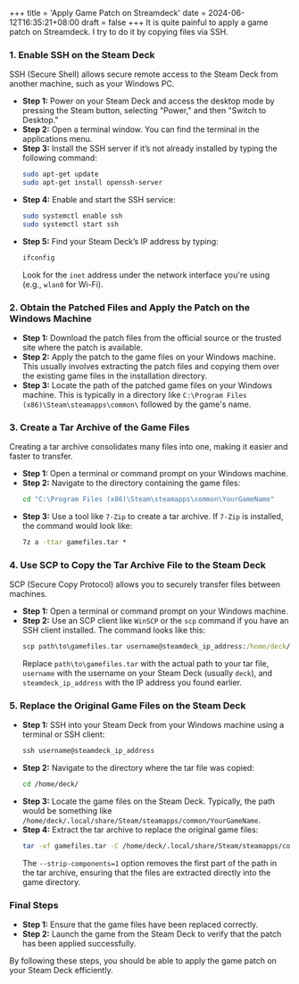 +++
title = 'Apply Game Patch on Streamdeck'
date = 2024-06-12T16:35:21+08:00
draft = false
+++
It is quite painful to apply a game patch on Streamdeck. I try to do it by copying files via SSH.


### 1. Enable SSH on the Steam Deck
SSH (Secure Shell) allows secure remote access to the Steam Deck from another machine, such as your Windows PC. 

- **Step 1:** Power on your Steam Deck and access the desktop mode by pressing the Steam button, selecting "Power," and then "Switch to Desktop."
- **Step 2:** Open a terminal window. You can find the terminal in the applications menu.
- **Step 3:** Install the SSH server if it’s not already installed by typing the following command:
  ```bash
  sudo apt-get update
  sudo apt-get install openssh-server
  ```
- **Step 4:** Enable and start the SSH service:
  ```bash
  sudo systemctl enable ssh
  sudo systemctl start ssh
  ```
- **Step 5:** Find your Steam Deck’s IP address by typing:
  ```bash
  ifconfig
  ```
  Look for the `inet` address under the network interface you're using (e.g., `wlan0` for Wi-Fi).

### 2. Obtain the Patched Files and Apply the Patch on the Windows Machine
- **Step 1:** Download the patch files from the official source or the trusted site where the patch is available.
- **Step 2:** Apply the patch to the game files on your Windows machine. This usually involves extracting the patch files and copying them over the existing game files in the installation directory.
- **Step 3:** Locate the path of the patched game files on your Windows machine. This is typically in a directory like `C:\Program Files (x86)\Steam\steamapps\common\` followed by the game's name.

### 3. Create a Tar Archive of the Game Files
Creating a tar archive consolidates many files into one, making it easier and faster to transfer.

- **Step 1:** Open a terminal or command prompt on your Windows machine.
- **Step 2:** Navigate to the directory containing the game files:
  ```cmd
  cd "C:\Program Files (x86)\Steam\steamapps\common\YourGameName"
  ```
- **Step 3:** Use a tool like `7-Zip` to create a tar archive. If `7-Zip` is installed, the command would look like:
  ```cmd
  7z a -ttar gamefiles.tar *
  ```

### 4. Use SCP to Copy the Tar Archive File to the Steam Deck
SCP (Secure Copy Protocol) allows you to securely transfer files between machines.

- **Step 1:** Open a terminal or command prompt on your Windows machine.
- **Step 2:** Use an SCP client like `WinSCP` or the `scp` command if you have an SSH client installed. The command looks like this:
  ```cmd
  scp path\to\gamefiles.tar username@steamdeck_ip_address:/home/deck/
  ```
  Replace `path\to\gamefiles.tar` with the actual path to your tar file, `username` with the username on your Steam Deck (usually `deck`), and `steamdeck_ip_address` with the IP address you found earlier.

### 5. Replace the Original Game Files on the Steam Deck
- **Step 1:** SSH into your Steam Deck from your Windows machine using a terminal or SSH client:
  ```cmd
  ssh username@steamdeck_ip_address
  ```
- **Step 2:** Navigate to the directory where the tar file was copied:
  ```bash
  cd /home/deck/
  ```
- **Step 3:** Locate the game files on the Steam Deck. Typically, the path would be something like `/home/deck/.local/share/Steam/steamapps/common/YourGameName`.
- **Step 4:** Extract the tar archive to replace the original game files:
  ```bash
  tar -xf gamefiles.tar -C /home/deck/.local/share/Steam/steamapps/common/YourGameName --strip-components=1
  ```
  The `--strip-components=1` option removes the first part of the path in the tar archive, ensuring that the files are extracted directly into the game directory.

### Final Steps
- **Step 1:** Ensure that the game files have been replaced correctly.
- **Step 2:** Launch the game from the Steam Deck to verify that the patch has been applied successfully.

By following these steps, you should be able to apply the game patch on your Steam Deck efficiently.